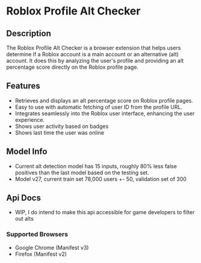 # Roblox Profile Alt Checker

## Description
The Roblox Profile Alt Checker is a browser extension that helps users determine if a Roblox account is a main account or an alternative (alt) account. It does this by analyzing the user's profile and providing an alt percentage score directly on the Roblox profile page.

## Features
- Retrieves and displays an alt percentage score on Roblox profile pages.
- Easy to use with automatic fetching of user ID from the profile URL.
- Integrates seamlessly into the Roblox user interface, enhancing the user experience.
- Shows user activity based on badges
- Shows last time the user was online

## Model Info
- Current alt detection model has 15 inputs, roughly 80% less false positives than the last model based on the testing set.
- Model v27, current train set 78,000 users +- 50, validation set of 300

## Api Docs
- WIP, I do intend to make this api accessible for game developers to filter out alts

### Supported Browsers
- Google Chrome (Manifest v3)
- Firefox (Manifest v2)

